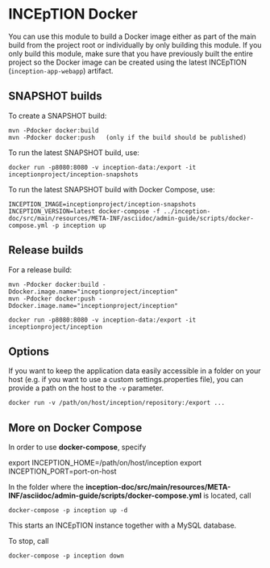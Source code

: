 # INCEpTION Docker

You can use this module to build a Docker image either as part of the main build from the project
root or individually by only building this module. If you only build this module, make sure that
you have previously built the entire project so the Docker image can be created using the latest
INCEpTION (`inception-app-webapp`) artifact. 

## SNAPSHOT builds
To create a SNAPSHOT build:

    mvn -Pdocker docker:build
    mvn -Pdocker docker:push   (only if the build should be published)

To run the latest SNAPSHOT build, use: 

    docker run -p8080:8080 -v inception-data:/export -it inceptionproject/inception-snapshots

To run the latest SNAPSHOT build with Docker Compose, use:

    INCEPTION_IMAGE=inceptionproject/inception-snapshots INCEPTION_VERSION=latest docker-compose -f ../inception-doc/src/main/resources/META-INF/asciidoc/admin-guide/scripts/docker-compose.yml -p inception up

## Release builds
   
For a release build:

    mvn -Pdocker docker:build -Ddocker.image.name="inceptionproject/inception"
    mvn -Pdocker docker:push -Ddocker.image.name="inceptionproject/inception"
        
    docker run -p8080:8080 -v inception-data:/export -it inceptionproject/inception

## Options
If you want to keep the application data easily accessible in a folder on your host (e.g. if you
want to use a custom settings.properties file), you can provide a path on the host to the `-v` 
parameter.

    docker run -v /path/on/host/inception/repository:/export ...

## More on Docker Compose
In order to use **docker-compose**, specify 

export INCEPTION_HOME=/path/on/host/inception
export INCEPTION_PORT=port-on-host

In the folder where the **inception-doc/src/main/resources/META-INF/asciidoc/admin-guide/scripts/docker-compose.yml** is located, call

    docker-compose -p inception up -d
    
This starts an INCEpTION instance together with a MySQL database.   
    
To stop, call

    docker-compose -p inception down
